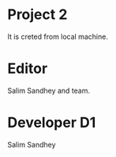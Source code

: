 # Project 2
It is creted from local machine.

# Editor
Salim Sandhey and team.

# Developer D1
Salim Sandhey